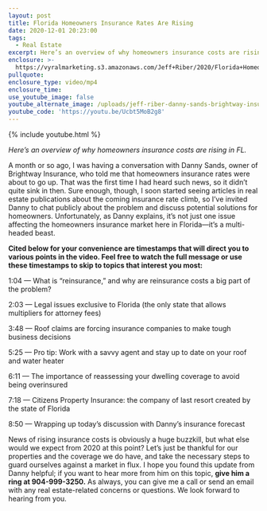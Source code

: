 ```yaml
---
layout: post
title: Florida Homeowners Insurance Rates Are Rising
date: 2020-12-01 20:23:00
tags:
  - Real Estate
excerpt: Here’s an overview of why homeowners insurance costs are rising in FL.
enclosure: >-
  https://vyralmarketing.s3.amazonaws.com/Jeff+Riber/2020/Florida+Homeowners+Insurance+Rates+Are+Rising.mp4
pullquote:
enclosure_type: video/mp4
enclosure_time:
use_youtube_image: false
youtube_alternate_image: /uploads/jeff-riber-danny-sands-brightway-insurance-yt.jpg
youtube_code: 'https://youtu.be/Ucbt5MoB2g8'
---
```


{% include youtube.html %}

*Here’s an overview of why homeowners insurance costs are rising in FL.*

A month or so ago, I was having a conversation with Danny Sands, owner of Brightway Insurance, who told me that homeowners insurance rates were about to go up. That was the first time I had heard such news, so it didn’t quite sink in then. Sure enough, though, I soon started seeing articles in real estate publications about the coming insurance rate climb, so I’ve invited Danny to chat publicly about the problem and discuss potential solutions for homeowners. Unfortunately, as Danny explains, it’s not just one issue affecting the homeowners insurance market here in Florida—it’s a multi-headed beast.&nbsp;

**Cited below for your convenience are timestamps that will direct you to various points in the video. Feel free to watch the full message or use these timestamps to skip to topics that interest you most:&nbsp;**

1:04 — What is “reinsurance,” and why are reinsurance costs a big part of the problem?

2:03 — Legal issues exclusive to Florida (the only state that allows multipliers for attorney fees)

3:48 — Roof claims are forcing insurance companies to make tough business decisions&nbsp;

5:25 — Pro tip: Work with a savvy agent and stay up to date on your roof and water heater&nbsp;

6:11 — The importance of reassessing your dwelling coverage to avoid being overinsured&nbsp;

7:18 — Citizens Property Insurance: the company of last resort created by the state of Florida

8:50 — Wrapping up today’s discussion with Danny’s insurance forecast&nbsp;

News of rising insurance costs is obviously a huge buzzkill, but what else would we expect from 2020 at this point? Let’s just be thankful for our properties and the coverage we do have, and take the necessary steps to guard ourselves against a market in flux. I hope you found this update from Danny helpful; if you want to hear more from him on this topic, **give him a ring at 904-999-3250.** As always, you can give me a call or send an email with any real estate-related concerns or questions. We look forward to hearing from you.